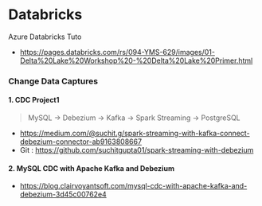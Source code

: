# Databricks
Azure Databricks Tuto
- https://pages.databricks.com/rs/094-YMS-629/images/01-Delta%20Lake%20Workshop%20-%20Delta%20Lake%20Primer.html

### Change Data Captures
#### 1. CDC Project1
> MySQL -> Debezium -> Kafka -> Spark Streaming -> PostgreSQL <br>
- https://medium.com/@suchit.g/spark-streaming-with-kafka-connect-debezium-connector-ab9163808667
- Git : https://github.com/suchitgupta01/spark-streaming-with-debezium

#### 2. MySQL CDC with Apache Kafka and Debezium
- https://blog.clairvoyantsoft.com/mysql-cdc-with-apache-kafka-and-debezium-3d45c00762e4
